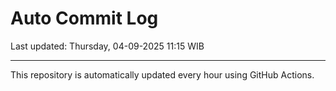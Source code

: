 # Auto Commit Log

Last updated: Thursday, 04-09-2025 11:15 WIB

---

This repository is automatically updated every hour using GitHub Actions.
